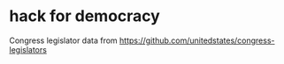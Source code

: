# hack for democracy
Congress legislator data from https://github.com/unitedstates/congress-legislators